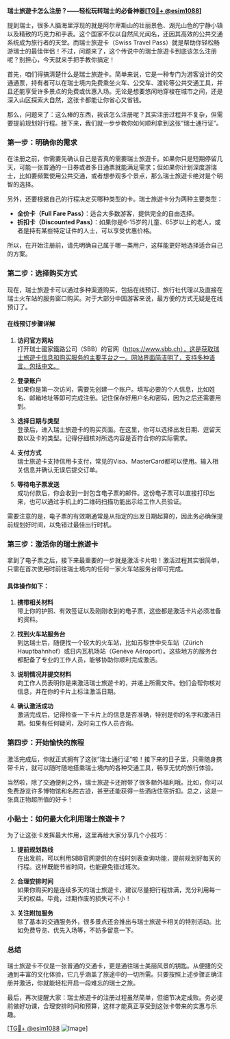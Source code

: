**瑞士旅遊卡怎么注册？——轻松玩转瑞士的必备神器[[TG💪+ @esim1088](https://t.me/s/esim1088)]**

提到瑞士，很多人脑海里浮现的就是阿尔卑斯山的壮丽景色、湖光山色的宁静小镇以及精致的巧克力和手表。这个国家不仅以自然风光闻名，还因其高效的公共交通系统成为旅行者的天堂。而瑞士旅遊卡（Swiss Travel Pass）就是帮助你轻松畅游瑞士的最佳伴侣！不过，问题来了，这个传说中的瑞士旅遊卡到底该怎么注册呢？别担心，今天就来手把手教你搞定！

首先，咱们得搞清楚什么是瑞士旅遊卡。简单来说，它是一种专门为游客设计的交通通票，持有者可以在瑞士境内免费乘坐火车、公交车、渡轮等公共交通工具，并且还能享受许多景点的免费或优惠入场。无论是想要悠闲地穿梭在城市之间，还是深入山区探索大自然，这张卡都能让你省心又省钱。

那么，问题来了：这么棒的东西，我该怎么注册呢？其实注册过程并不复杂，但需要提前规划好行程。接下来，我们就一步步教你如何顺利拿到这张“瑞士通行证”。

### 第一步：明确你的需求

在注册之前，你需要先确认自己是否真的需要瑞士旅遊卡。如果你只是短期停留几天，可能一张普通的一日券或者多日通票就能满足需求；但如果你计划深度游瑞士，比如要频繁使用公共交通，或者想参观多个景点，那么瑞士旅遊卡绝对是个明智的选择。

另外，还要根据自己的行程决定买哪种类型的卡。瑞士旅遊卡分为两种主要类型：

- **全价卡（Full Fare Pass）**：适合大多数游客，提供完全的自由选择。
- **折扣卡（Discounted Pass）**：如果你是6-15岁的儿童、65岁以上的老人，或者是持有某些特定证件的人士，可以享受优惠价格。

所以，在开始注册前，请先明确自己属于哪一类用户，这样能更好地选择适合自己的方案。

### 第二步：选择购买方式

现在，瑞士旅遊卡可以通过多种渠道购买，包括在线预订、旅行社代理以及直接在瑞士火车站的服务窗口购买。对于大部分中国游客来说，最方便的方式无疑是在线预订了。

#### 在线预订步骤详解

1. **访问官方网站**  
   打开瑞士國家鐵路公司（SBB）的官网（https://www.sbb.ch），这是获取瑞士旅遊卡信息和购买服务的主要平台之一。网站界面简洁明了，支持多种语言，包括中文。

2. **登录账户**  
   如果你是第一次访问，需要先创建一个账户。填写必要的个人信息，比如姓名、邮箱地址等即可完成注册。记住保存好用户名和密码，因为之后还需要用到。

3. **选择日期与类型**  
   登录后，进入瑞士旅遊卡的购买页面。在这里，你可以选择出发日期、逗留天数以及卡的类型。记得仔细核对所选内容是否符合你的实际需求。

4. **支付方式**  
   瑞士旅遊卡支持信用卡支付，常见的Visa、MasterCard都可以使用。输入相关信息并确认无误后提交订单。

5. **等待电子票发送**  
   成功付款后，你会收到一封包含电子票的邮件。这份电子票可以直接打印出来，也可以通过手机上的二维码扫描功能出示给工作人员验证。

需要注意的是，电子票的有效期通常是从指定的出发日期起算的，因此务必确保提前规划好时间，以免错过最佳出行时机。

### 第三步：激活你的瑞士旅遊卡

拿到了电子票之后，接下来最重要的一步就是激活卡片啦！激活过程其实很简单，只需在首次使用时前往瑞士境内的任何一家火车站服务台即可完成。

#### 具体操作如下：

1. **携带相关材料**  
   带上你的护照、有效签证以及刚刚收到的电子票，这些都是激活卡片必须准备的资料。

2. **找到火车站服务台**  
   到达瑞士后，随便找一个较大的火车站，比如苏黎世中央车站（Zürich Hauptbahnhof）或日内瓦机场站（Genève Aéroport）。这些地方的服务台都配备了专业的工作人员，能够协助你顺利完成激活。

3. **说明情况并提交材料**  
   向工作人员表明你是来激活瑞士旅遊卡的，并递上所需文件。他们会帮你核对信息，并在你的卡片上标注激活日期。

4. **确认激活成功**  
   激活完成后，记得检查一下卡片上的信息是否准确，特别是你的名字和激活日期。如果有任何疑问，及时向工作人员咨询。

### 第四步：开始愉快的旅程

激活完成后，你就正式拥有了这张“瑞士通行证”啦！接下来的日子里，只需随身携带卡片，就可以随时随地搭乘瑞士境内的各种交通工具，畅享无忧的旅行体验。

当然啦，除了交通便利之外，瑞士旅遊卡还附带了很多额外福利哦。比如，你可以免费游览许多博物馆和名胜古迹，甚至还能获得一些酒店住宿折扣。总之，这是一张真正物超所值的好卡！

### 小贴士：如何最大化利用瑞士旅遊卡？

为了让这张卡发挥最大作用，这里再给大家分享几个小技巧：

1. **提前规划路线**  
   在出发前，可以利用SBB官网提供的在线时刻表查询功能，提前规划好每天的行程。这样既能节省时间，也能避免错过班次。

2. **合理安排时间**  
   如果你购买的是连续多天的瑞士旅遊卡，建议尽量把行程排满，充分利用每一天的权益。毕竟，过期作废的损失可不小！

3. **关注附加服务**  
   除了基本的交通服务外，很多景点还会推出与瑞士旅遊卡相关的特别活动。比如免费导览、优先入场等，不妨多留意一下。

### 总结

瑞士旅遊卡不仅是一张普通的交通卡，更是通往瑞士美丽风景的钥匙。从便捷的交通到丰富的文化体验，它几乎涵盖了旅途中的一切所需。只要按照上述步骤正确注册并激活，你就能轻松开启一段难忘的瑞士之旅。

最后，再次提醒大家：瑞士旅遊卡的注册过程虽然简单，但细节决定成败。务必提前做好功课，合理安排时间和预算，这样才能真正享受到这张卡带来的实惠与乐趣。

[[TG💪+ @esim1088](https://t.me/s/esim1088) ![Image](https://i.postimg.cc/4NQfJmqS/Snipaste-2025-05-13-00-14-12.png)]